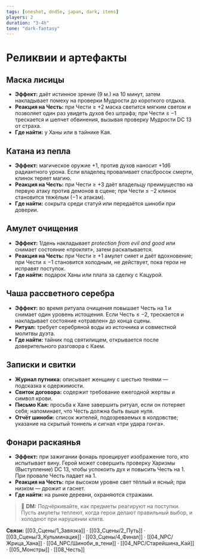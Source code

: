 ```yaml
---
tags: [oneshot, dnd5e, japan, dark, items]
players: 2
duration: "3-4h"
tone: "dark-fantasy"
---
```


# Реликвии и артефакты

## Маска лисицы
- **Эффект:** даёт истинное зрение (9 м.) на 10 минут, затем накладывает помеху на проверки Мудрости до короткого отдыха.
- **Реакция на Честь:** при Чести ≥ +2 маска светится мягким светом и позволяет один раз увидеть духов без штрафа; при Чести ≤ −1 трескается и шепчет обвинения, вызывая проверку Мудрости DC 13 от страха.
- **Где найти:** у Ханы или в тайнике Кая.

## Катана из пепла
- **Эффект:** магическое оружие +1, против духов наносит +1d6 радиантного урона. Если владелец проваливает спасбросок смерти, клинок теряет магию.
- **Реакция на Честь:** при Чести ≥ +3 даёт владельцу преимущество на первую атаку против демонов в сцене; при Чести ≤ −2 клинок становится тяжёлым (−1 к атакам).
- **Где найти:** сокрыта среди статуй или передаётся шиноби при доверии.

## Амулет очищения
- **Эффект:** 1/день накладывает *protection from evil and good* или снимает состояние «проклят», затем раскалывается.
- **Реакция на Честь:** при Чести ≥ +1 амулет сияет и даёт вдохновение; при Чести ≤ −1 становится холодным, не действует, пока герои не исправят поступок.
- **Где найти:** подарок Ханы или плата за сделку с Кацурой.

## Чаша рассветного серебра
- **Эффект:** во время ритуала очищения повышает Честь на 1 и снимает один уровень истощения. Если Честь ≤ −2, трескается и накладывает состояние «отравлен» до конца сцены.
- **Ритуал:** требует серебряной воды из источника и совместной молитвы дуэта.
- **Где найти:** тайник под святилищем, открывается после доверительного разговора с Каем.

## Записки и свитки
- **Журнал путника:** описывает женщину с шестью тенями — подсказка к одержимости.
- **Свиток договора:** содержит требование ежегодной жертвы и символ крови.
- **Письмо Кая:** просьба к Хане завершить ритуал, если он потеряет себя; напоминает, что Честь должна быть выше нуля.
- **Отчёт шиноби:** список жителей, подозреваемых в колдовстве; указание на скрытый тоннель и сигнал «три удара гонга».

## Фонари раскаянья
- **Эффект:** при зажигании фонарь проецирует изображение того, кто испытывает вину. Герой может совершить проверку Харизмы (Выступление) DC 13, чтобы успокоить дух и повысить Честь на 1. При провале Честь падает на 1.
- **Реакция на Честь:** при высоком уровне свет тёплый и ясный; при низком — дрожит и гаснет.
- **Где найти:** на рынке деревни, охраняются стражами.

> 💬 **DM:** Подчёркивайте, как предметы реагируют на поступки. Пусть амулеты теплеют, когда герои делают правильный выбор, и холодеют при нарушении клятв.

**Связи:** [[03_Сцены/1_Завязка]] · [[03_Сцены/2_Путь]] · [[03_Сцены/3_Кульминация]] · [[03_Сцены/4_Финал]] · [[04_NPC/Жрица_Хана]] · [[04_NPC/Шиноби_в_тени]] · [[04_NPC/Старейшина_Кай]] · [[05_Монстры]] · [[08_Честь]]

